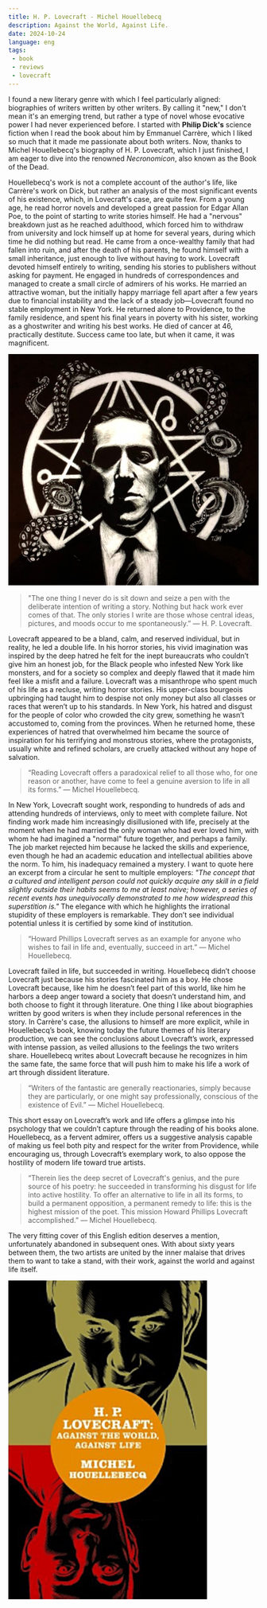 ```yaml
---
title: H. P. Lovecraft - Michel Houellebecq
description: Against the World, Against Life.
date: 2024-10-24
language: eng
tags:
 - book
 - reviews
 - lovecraft
---
```


I found a new literary genre with which I feel particularly aligned: biographies of writers written by other writers. By calling it "new," I don't mean it's an emerging trend, but rather a type of novel whose evocative power I had never experienced before. I started with **Philip Dick's** science fiction when I read the book about him by Emmanuel Carrère, which I liked so much that it made me passionate about both writers. Now, thanks to Michel Houellebecq's biography of H. P. Lovecraft, which I just finished, I am eager to dive into the renowned _Necronomicon_, also known as the Book of the Dead.

Houellebecq's work is not a complete account of the author's life, like Carrère's work on Dick, but rather an analysis of the most significant events of his existence, which, in Lovecraft's case, are quite few. From a young age, he read horror novels and developed a great passion for Edgar Allan Poe, to the point of starting to write stories himself. He had a "nervous" breakdown just as he reached adulthood, which forced him to withdraw from university and lock himself up at home for several years, during which time he did nothing but read. He came from a once-wealthy family that had fallen into ruin, and after the death of his parents, he found himself with a small inheritance, just enough to live without having to work. Lovecraft devoted himself entirely to writing, sending his stories to publishers without asking for payment. He engaged in hundreds of correspondences and managed to create a small circle of admirers of his works. He married an attractive woman, but the initially happy marriage fell apart after a few years due to financial instability and the lack of a steady job—Lovecraft found no stable employment in New York. He returned alone to Providence, to the family residence, and spent his final years in poverty with his sister, working as a ghostwriter and writing his best works. He died of cancer at 46, practically destitute. Success came too late, but when it came, it was magnificent.

![H. P. Lovecraft](/assets/img/lovecraft.jpeg "H. P. Lovecraft")

> "The one thing I never do is sit down and seize a pen with the deliberate intention of writing a story. Nothing but hack work ever comes of that. The only stories I write are those whose central ideas, pictures, and moods occur to me spontaneously.” — H. P. Lovecraft. 

Lovecraft appeared to be a bland, calm, and reserved individual, but in reality, he led a double life. In his horror stories, his vivid imagination was inspired by the deep hatred he felt for the inept bureaucrats who couldn’t give him an honest job, for the Black people who infested New York like monsters, and for a society so complex and deeply flawed that it made him feel like a misfit and a failure. Lovecraft was a misanthrope who spent much of his life as a recluse, writing horror stories. His upper-class bourgeois upbringing had taught him to despise not only money but also all classes or races that weren’t up to his standards. In New York, his hatred and disgust for the people of color who crowded the city grew, something he wasn’t accustomed to, coming from the provinces. When he returned home, these experiences of hatred that overwhelmed him became the source of inspiration for his terrifying and monstrous stories, where the protagonists, usually white and refined scholars, are cruelly attacked without any hope of salvation.

> “Reading Lovecraft offers a paradoxical relief to all those who, for one reason or another, have come to feel a genuine aversion to life in all its forms.” — Michel Houellebecq.

In New York, Lovecraft sought work, responding to hundreds of ads and attending hundreds of interviews, only to meet with complete failure. Not finding work made him increasingly disillusioned with life, precisely at the moment when he had married the only woman who had ever loved him, with whom he had imagined a "normal" future together, and perhaps a family. The job market rejected him because he lacked the skills and experience, even though he had an academic education and intellectual abilities above the norm. To him, his inadequacy remained a mystery. I want to quote here an excerpt from a circular he sent to multiple employers: _"The concept that a cultured and intelligent person could not quickly acquire any skill in a field slightly outside their habits seems to me at least naive; however, a series of recent events has unequivocally demonstrated to me how widespread this superstition is."_ The elegance with which he highlights the irrational stupidity of these employers is remarkable. They don’t see individual potential unless it is certified by some kind of institution.

> “Howard Phillips Lovecraft serves as an example for anyone who wishes to fail in life and, eventually, succeed in art.” — Michel Houellebecq.

Lovecraft failed in life, but succeeded in writing. Houellebecq didn’t choose Lovecraft just because his stories fascinated him as a boy. He chose Lovecraft because, like him he doesn’t feel part of this world, like him he harbors a deep anger toward a society that doesn’t understand him, and both choose to fight it through literature. One thing I like about biographies written by good writers is when they include personal references in the story. In Carrère's case, the allusions to himself are more explicit, while in Houellebecq’s book, knowing today the future themes of his literary production, we can see the conclusions about Lovecraft’s work, expressed with intense passion, as veiled allusions to the feelings the two writers share. Houellebecq writes about Lovecraft because he recognizes in him the same fate, the same force that will push him to make his life a work of art through dissident literature.

> “Writers of the fantastic are generally reactionaries, simply because they are particularly, or one might say professionally, conscious of the existence of Evil.” — Michel Houellebecq.

This short essay on Lovecraft’s work and life offers a glimpse into his psychology that we couldn’t capture through the reading of his books alone. Houellebecq, as a fervent admirer, offers us a suggestive analysis capable of making us feel both pity and respect for the writer from Providence, while encouraging us, through Lovecraft’s exemplary work, to also oppose the hostility of modern life toward true artists.

> “Therein lies the deep secret of Lovecraft's genius, and the pure source of his poetry: he succeeded in transforming his disgust for life into active hostility. To offer an alternative to life in all its forms, to build a permanent opposition, a permanent remedy to life: this is the highest mission of the poet. This mission Howard Phillips Lovecraft accomplished.” — Michel Houellebecq.

The very fitting cover of this English edition deserves a mention, unfortunately abandoned in subsequent ones. With about sixty years between them, the two artists are united by the inner malaise that drives them to want to take a stand, with their work, against the world and against life itself.

![H. P. Lovecraft book cover](/assets/img/Lovecraft_Against_the_World_Against_Life.png "Lovecraft and Houellebecq, against the world, against life.")
